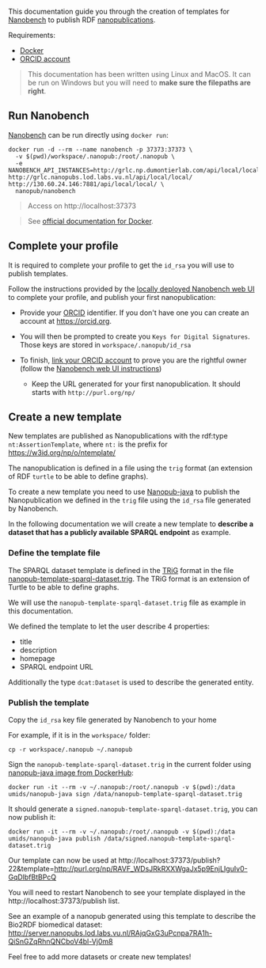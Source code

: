 This documentation guide you through the creation of templates for [Nanobench](https://github.com/peta-pico/nanobench) to publish RDF [nanopublications](http://nanopub.org).

Requirements:

* [Docker](https://www.docker.com/)
* [ORCID account](https://orcid.org)

> This documentation has been written using Linux and MacOS. It can be run on Windows but you will need to **make sure the filepaths are right**.

## Run Nanobench

[Nanobench](https://github.com/peta-pico/nanobench) can be run directly using `docker run`:

```shell
docker run -d --rm --name nanobench -p 37373:37373 \
  -v $(pwd)/workspace/.nanopub:/root/.nanopub \
  -e NANOBENCH_API_INSTANCES=http://grlc.np.dumontierlab.com/api/local/local/ http://grlc.nanopubs.lod.labs.vu.nl/api/local/local/ http://130.60.24.146:7881/api/local/local/ \
  nanopub/nanobench
```

> Access on http://localhost:37373

> See [official documentation for Docker](https://github.com/peta-pico/nanobench/blob/master/INSTALL-with-Docker.md).

## Complete your profile

It is required to complete your profile to get the `id_rsa` you will use to publish templates.

Follow the instructions provided by the [locally deployed Nanobench web UI](http://localhost:37373/) to complete your profile, and publish your first nanopublication:

* Provide your [ORCID](https://orcid.org) identifier. If you don't have one you can create an account at https://orcid.org.

* You will then be prompted to create you `Keys for Digital Signatures`. Those keys are stored in `workspace/.nanopub/id_rsa`
* To finish, [link your ORCID account](http://localhost:37373/orcidlinking) to prove you are the rightful owner (follow the [Nanobench web UI instructions](http://localhost:37373/orcidlinking))
  * Keep the URL generated for your first nanopublication. It should starts with `http://purl.org/np/`

## Create a new template

New templates are published as Nanopublications with the rdf:type `nt:AssertionTemplate`, where `nt:` is the prefix for https://w3id.org/np/o/ntemplate/

The nanopublication is defined in a file using the `trig` format (an extension of RDF `turtle` to be able to define graphs).

To create a new template you need to use [Nanopub-java](https://github.com/Nanopublication/nanopub-java) to publish the Nanopublication we defined in the `trig` file using the `id_rsa` file generated by Nanobench.

In the following documentation we will create a new template to **describe a dataset that has a publicly available SPARQL endpoint** as example.

### Define the template file

The SPARQL dataset template is defined in the [TRiG](https://en.wikipedia.org/wiki/TriG_(syntax)) format in the file [nanopub-template-sparql-dataset.trig](https://github.com/MaastrichtU-IDS/nanobench-templates/blob/master/nanopub-template-sparql-dataset.trig). The TRiG format is an extension of Turtle to be able to define graphs.

We will use the `nanopub-template-sparql-dataset.trig` file as example in this documentation.

We defined the template to let the user describe 4 properties:

* title
* description
* homepage
* SPARQL endpoint URL

Additionally the type `dcat:Dataset` is used to describe the generated entity.

### Publish the template

Copy the `id_rsa` key file generated by Nanobench  to your home

For example, if it is in the `workspace/` folder:

```shell
cp -r workspace/.nanopub ~/.nanopub
```

Sign the `nanopub-template-sparql-dataset.trig` in the current folder using [nanopub-java image from DockerHub](https://hub.docker.com/repository/docker/umids/nanopub-java):

```shell
docker run -it --rm -v ~/.nanopub:/root/.nanopub -v $(pwd):/data umids/nanopub-java sign /data/nanopub-template-sparql-dataset.trig
```

It should generate a `signed.nanopub-template-sparql-dataset.trig`, you can now publish it:

```shell
docker run -it --rm -v ~/.nanopub:/root/.nanopub -v $(pwd):/data umids/nanopub-java publish /data/signed.nanopub-template-sparql-dataset.trig
```

Our template can now be used at http://localhost:37373/publish?22&template=http://purl.org/np/RAVF_WDsJRkRXXWgaJx5p9EnjLIguIv0-GqDlbfBtBPcQ 

You will need to restart Nanobench to see your template displayed in the http://localhost:37373/publish list.

See an example of a nanopub generated using this template to describe the Bio2RDF biomedical dataset: http://server.nanopubs.lod.labs.vu.nl/RAjqGxG3uPcnpa7RA1h-QiSnGZqRhnQNCboV4bl-Vj0m8 

Feel free to add more datasets or create new templates!